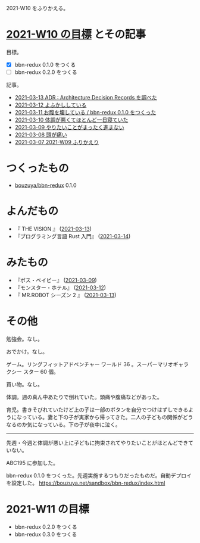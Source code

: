 2021-W10 をふりかえる。

# [2021-W10 の目標][2021-03-07] とその記事

目標。

- [x] bbn-redux 0.1.0 をつくる
- [ ] bbn-redux 0.2.0 をつくる

記事。

- [2021-03-13 ADR : Architecture Decision Records を調べた][2021-03-13]
- [2021-03-12 よふかししている][2021-03-12]
- [2021-03-11 お腹を壊している / bbn-redux 0.1.0 をつくった][2021-03-11]
- [2021-03-10 体調が悪くてほとんど一日寝ていた][2021-03-10]
- [2021-03-09 やりたいことがまったく進まない][2021-03-09]
- [2021-03-08 頭が痛い][2021-03-08]
- [2021-03-07 2021-W09 ふりかえり][2021-03-07]

# つくったもの

- [bouzuya/bbn-redux][] 0.1.0

# よんだもの

- 『 THE VISION 』 ([2021-03-13][])
- 『プログラミング言語 Rust 入門』 ([2021-03-14][])

# みたもの

- 『ボス・ベイビー』 ([2021-03-09][])
- 『モンスター・ホテル』 ([2021-03-12][])
- 『 MR.ROBOT シーズン 2 』 ([2021-03-13][])

# その他

勉強会。なし。

おでかけ。なし。

ゲーム。リングフィットアドベンチャー ワールド 36 。スーパーマリオギャラクシー スター 60 個。

買い物。なし。

体調。週の真ん中あたりで倒れていた。頭痛や腹痛などがあった。

育児。書きそびれていたけど上の子は一部のボタンを自分でつけはずしできるようになっている。妻と下の子が実家から帰ってきた。二人の子どもの関係がどうなるのか気になっている。下の子が夜中に泣く。

---

先週・今週と体調が悪い上に子どもに拘束されてやりたいことがほとんどできていない。

ABC195 に参加した。

bbn-redux 0.1.0 をつくった。先週実施するつもりだったものだ。自動デプロイを設定した。 <https://bouzuya.net/sandbox/bbn-redux/index.html>

# 2021-W11 の目標

- bbn-redux 0.2.0 をつくる
- bbn-redux 0.3.0 をつくる

[2021-03-07]: https://blog.bouzuya.net/2021/03/07/
[2021-03-08]: https://blog.bouzuya.net/2021/03/08/
[2021-03-09]: https://blog.bouzuya.net/2021/03/09/
[2021-03-10]: https://blog.bouzuya.net/2021/03/10/
[2021-03-11]: https://blog.bouzuya.net/2021/03/11/
[2021-03-12]: https://blog.bouzuya.net/2021/03/12/
[2021-03-13]: https://blog.bouzuya.net/2021/03/13/
[2021-03-14]: https://blog.bouzuya.net/2021/03/14/
[bouzuya/bbn-redux]: https://github.com/bouzuya/bbn-redux
